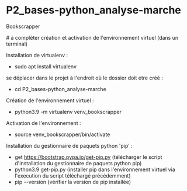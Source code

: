 # P2_bases-python_analyse-marche
Bookscrapper


# à compléter
 création et activation de l'environnement virtuel
 (dans un terminal)


Installation de virtualenv :
- sudo apt install virtualenv

se déplacer dans le projet à l'endroit où le dossier doit etre créé :
- cd P2_bases-python_analyse-marche

Création de l'environnement virtuel :
- python3.9 -m virtualenv venv_bookscrapper

Activation de l'environnement :
- source venv_bookscrapper/bin/activate

Installation du gestionnaire de paquets python 'pip' :
- get https://bootstrap.pypa.io/get-pip.py (télécharger le script d'installation du gestionnaire de paquets python pip)
- python3.9 get-pip.py (installer pip dans l'environnement virtuel via l'execution du script téléchargé précédemment)
- pip --version (vérifier la version de pip installée)

